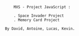                     MXS - Project JavaScript : 

                    . Space Invader Project
                    . Memory Card Project

                By David, Antoine, Lucas, Kevin.


